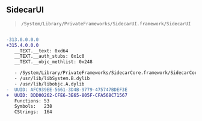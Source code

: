 ## SidecarUI

> `/System/Library/PrivateFrameworks/SidecarUI.framework/SidecarUI`

```diff

-313.0.0.0.0
+315.4.0.0.0
   __TEXT.__text: 0xd64
   __TEXT.__auth_stubs: 0x1c0
   __TEXT.__objc_methlist: 0x248

   - /System/Library/PrivateFrameworks/SidecarCore.framework/SidecarCore
   - /usr/lib/libSystem.B.dylib
   - /usr/lib/libobjc.A.dylib
-  UUID: AFC939EE-5661-3D4B-9779-475747BDEF3E
+  UUID: DDD00262-CFE6-3E65-805F-CFA568C71567
   Functions: 53
   Symbols:   238
   CStrings:  164

```
